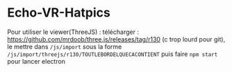 # Echo-VR-Hatpics

Pour utiliser le viewer(ThreeJS) : 
télécharger : https://github.com/mrdoob/three.js/releases/tag/r130 (c trop lourd pour git), le mettre dans `/js/import` sous la forme `/js/import/threejs/r130/TOUTLEBORDELQUECACONTIENT`
puis faire `npm start` pour lancer electron

